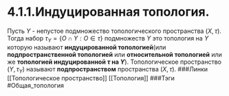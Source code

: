 # 4.1.1.Индуцированная топология.
Пусть $Y$ - непустое подмножество топологического пространства $(X,\tau)$. Тогда набор $\tau_{Y}=\{O\cap Y:O\in\tau\}$ подмножеств $Y$ это топология на $Y$ которую называют **индуцированной топологией**(или **подпространственной топологией** или **относительной топологией** или же **топологией индуцированной $\tau$ на $Y$**). Топологическое пространство $(Y,\tau_{Y})$ называют **подпространством** пространства $(X,\tau)$.
###Линки [[Топологическое пространство]] [[Топология]] 
###Тэги 
 #Общая_топология